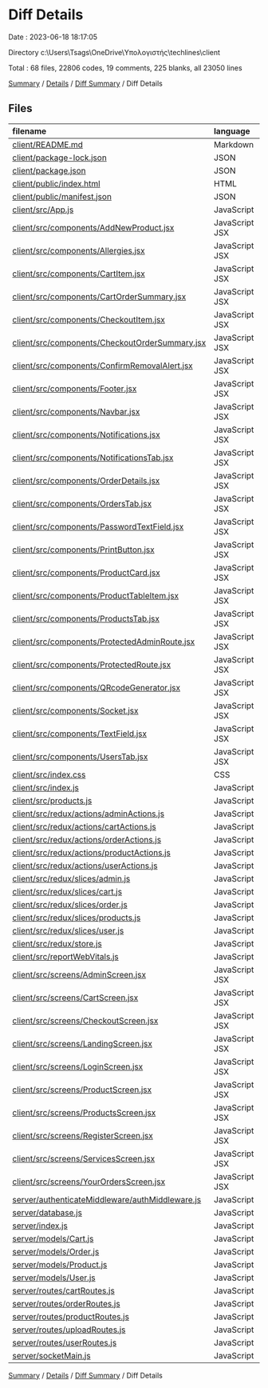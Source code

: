 # Diff Details

Date : 2023-06-18 18:17:05

Directory c:\\Users\\Tsags\\OneDrive\\Υπολογιστής\\techlines\\client

Total : 68 files,  22806 codes, 19 comments, 225 blanks, all 23050 lines

[Summary](results.md) / [Details](details.md) / [Diff Summary](diff.md) / Diff Details

## Files
| filename | language | code | comment | blank | total |
| :--- | :--- | ---: | ---: | ---: | ---: |
| [client/README.md](/client/README.md) | Markdown | 38 | 0 | 33 | 71 |
| [client/package-lock.json](/client/package-lock.json) | JSON | 19,541 | 0 | 1 | 19,542 |
| [client/package.json](/client/package.json) | JSON | 58 | 0 | 1 | 59 |
| [client/public/index.html](/client/public/index.html) | HTML | 16 | 0 | 3 | 19 |
| [client/public/manifest.json](/client/public/manifest.json) | JSON | 15 | 0 | 1 | 16 |
| [client/src/App.js](/client/src/App.js) | JavaScript | 92 | 0 | 3 | 95 |
| [client/src/components/AddNewProduct.jsx](/client/src/components/AddNewProduct.jsx) | JavaScript JSX | 183 | 1 | 10 | 194 |
| [client/src/components/Allergies.jsx](/client/src/components/Allergies.jsx) | JavaScript JSX | 68 | 0 | 7 | 75 |
| [client/src/components/CartItem.jsx](/client/src/components/CartItem.jsx) | JavaScript JSX | 55 | 0 | 3 | 58 |
| [client/src/components/CartOrderSummary.jsx](/client/src/components/CartOrderSummary.jsx) | JavaScript JSX | 43 | 0 | 4 | 47 |
| [client/src/components/CheckoutItem.jsx](/client/src/components/CheckoutItem.jsx) | JavaScript JSX | 34 | 14 | 3 | 51 |
| [client/src/components/CheckoutOrderSummary.jsx](/client/src/components/CheckoutOrderSummary.jsx) | JavaScript JSX | 92 | 0 | 7 | 99 |
| [client/src/components/ConfirmRemovalAlert.jsx](/client/src/components/ConfirmRemovalAlert.jsx) | JavaScript JSX | 38 | 0 | 5 | 43 |
| [client/src/components/Footer.jsx](/client/src/components/Footer.jsx) | JavaScript JSX | 48 | 0 | 2 | 50 |
| [client/src/components/Navbar.jsx](/client/src/components/Navbar.jsx) | JavaScript JSX | 222 | 0 | 15 | 237 |
| [client/src/components/Notifications.jsx](/client/src/components/Notifications.jsx) | JavaScript JSX | 121 | 0 | 11 | 132 |
| [client/src/components/NotificationsTab.jsx](/client/src/components/NotificationsTab.jsx) | JavaScript JSX | 4 | 0 | 2 | 6 |
| [client/src/components/OrderDetails.jsx](/client/src/components/OrderDetails.jsx) | JavaScript JSX | 152 | 0 | 7 | 159 |
| [client/src/components/OrdersTab.jsx](/client/src/components/OrdersTab.jsx) | JavaScript JSX | 85 | 0 | 7 | 92 |
| [client/src/components/PasswordTextField.jsx](/client/src/components/PasswordTextField.jsx) | JavaScript JSX | 25 | 0 | 2 | 27 |
| [client/src/components/PrintButton.jsx](/client/src/components/PrintButton.jsx) | JavaScript JSX | 7 | 0 | 3 | 10 |
| [client/src/components/ProductCard.jsx](/client/src/components/ProductCard.jsx) | JavaScript JSX | 110 | 5 | 6 | 121 |
| [client/src/components/ProductTableItem.jsx](/client/src/components/ProductTableItem.jsx) | JavaScript JSX | 166 | 0 | 7 | 173 |
| [client/src/components/ProductsTab.jsx](/client/src/components/ProductsTab.jsx) | JavaScript JSX | 114 | 0 | 6 | 120 |
| [client/src/components/ProtectedAdminRoute.jsx](/client/src/components/ProtectedAdminRoute.jsx) | JavaScript JSX | 7 | 0 | 3 | 10 |
| [client/src/components/ProtectedRoute.jsx](/client/src/components/ProtectedRoute.jsx) | JavaScript JSX | 7 | 0 | 3 | 10 |
| [client/src/components/QRcodeGenerator.jsx](/client/src/components/QRcodeGenerator.jsx) | JavaScript JSX | 27 | 0 | 5 | 32 |
| [client/src/components/Socket.jsx](/client/src/components/Socket.jsx) | JavaScript JSX | 49 | 1 | 13 | 63 |
| [client/src/components/TextField.jsx](/client/src/components/TextField.jsx) | JavaScript JSX | 14 | 0 | 2 | 16 |
| [client/src/components/UsersTab.jsx](/client/src/components/UsersTab.jsx) | JavaScript JSX | 156 | 1 | 6 | 163 |
| [client/src/index.css](/client/src/index.css) | CSS | 12 | 0 | 2 | 14 |
| [client/src/index.js](/client/src/index.js) | JavaScript | 14 | 0 | 3 | 17 |
| [client/src/products.js](/client/src/products.js) | JavaScript | 137 | 0 | 5 | 142 |
| [client/src/redux/actions/adminActions.js](/client/src/redux/actions/adminActions.js) | JavaScript | 233 | 1 | 26 | 260 |
| [client/src/redux/actions/cartActions.js](/client/src/redux/actions/cartActions.js) | JavaScript | 161 | 0 | 12 | 173 |
| [client/src/redux/actions/orderActions.js](/client/src/redux/actions/orderActions.js) | JavaScript | 43 | 0 | 5 | 48 |
| [client/src/redux/actions/productActions.js](/client/src/redux/actions/productActions.js) | JavaScript | 39 | 0 | 4 | 43 |
| [client/src/redux/actions/userActions.js](/client/src/redux/actions/userActions.js) | JavaScript | 79 | 0 | 9 | 88 |
| [client/src/redux/slices/admin.js](/client/src/redux/slices/admin.js) | JavaScript | 109 | 0 | 5 | 114 |
| [client/src/redux/slices/cart.js](/client/src/redux/slices/cart.js) | JavaScript | 78 | 0 | 6 | 84 |
| [client/src/redux/slices/order.js](/client/src/redux/slices/order.js) | JavaScript | 44 | 0 | 6 | 50 |
| [client/src/redux/slices/products.js](/client/src/redux/slices/products.js) | JavaScript | 43 | 0 | 4 | 47 |
| [client/src/redux/slices/user.js](/client/src/redux/slices/user.js) | JavaScript | 40 | 0 | 4 | 44 |
| [client/src/redux/store.js](/client/src/redux/store.js) | JavaScript | 16 | 0 | 3 | 19 |
| [client/src/reportWebVitals.js](/client/src/reportWebVitals.js) | JavaScript | 12 | 0 | 2 | 14 |
| [client/src/screens/AdminScreen.jsx](/client/src/screens/AdminScreen.jsx) | JavaScript JSX | 54 | 1 | 7 | 62 |
| [client/src/screens/CartScreen.jsx](/client/src/screens/CartScreen.jsx) | JavaScript JSX | 87 | 0 | 6 | 93 |
| [client/src/screens/CheckoutScreen.jsx](/client/src/screens/CheckoutScreen.jsx) | JavaScript JSX | 32 | 1 | 4 | 37 |
| [client/src/screens/LandingScreen.jsx](/client/src/screens/LandingScreen.jsx) | JavaScript JSX | 79 | 0 | 3 | 82 |
| [client/src/screens/LoginScreen.jsx](/client/src/screens/LoginScreen.jsx) | JavaScript JSX | 98 | 2 | 9 | 109 |
| [client/src/screens/ProductScreen.jsx](/client/src/screens/ProductScreen.jsx) | JavaScript JSX | 113 | 3 | 7 | 123 |
| [client/src/screens/ProductsScreen.jsx](/client/src/screens/ProductsScreen.jsx) | JavaScript JSX | 87 | 0 | 7 | 94 |
| [client/src/screens/RegisterScreen.jsx](/client/src/screens/RegisterScreen.jsx) | JavaScript JSX | 94 | 1 | 7 | 102 |
| [client/src/screens/ServicesScreen.jsx](/client/src/screens/ServicesScreen.jsx) | JavaScript JSX | 27 | 0 | 5 | 32 |
| [client/src/screens/YourOrdersScreen.jsx](/client/src/screens/YourOrdersScreen.jsx) | JavaScript JSX | 98 | 0 | 5 | 103 |
| [server/authenticateMiddleware/authMiddleware.js](/server/authenticateMiddleware/authMiddleware.js) | JavaScript | -31 | 0 | -8 | -39 |
| [server/database.js](/server/database.js) | JavaScript | -15 | -1 | -5 | -21 |
| [server/index.js](/server/index.js) | JavaScript | -83 | -1 | -15 | -99 |
| [server/models/Cart.js](/server/models/Cart.js) | JavaScript | -43 | -1 | -6 | -50 |
| [server/models/Order.js](/server/models/Order.js) | JavaScript | -36 | 0 | -3 | -39 |
| [server/models/Product.js](/server/models/Product.js) | JavaScript | -41 | 0 | -4 | -45 |
| [server/models/User.js](/server/models/User.js) | JavaScript | -36 | 0 | -5 | -41 |
| [server/routes/cartRoutes.js](/server/routes/cartRoutes.js) | JavaScript | -92 | -6 | -25 | -123 |
| [server/routes/orderRoutes.js](/server/routes/orderRoutes.js) | JavaScript | -55 | -2 | -9 | -66 |
| [server/routes/productRoutes.js](/server/routes/productRoutes.js) | JavaScript | -73 | 0 | -9 | -82 |
| [server/routes/uploadRoutes.js](/server/routes/uploadRoutes.js) | JavaScript | -25 | 0 | -9 | -34 |
| [server/routes/userRoutes.js](/server/routes/userRoutes.js) | JavaScript | -80 | -1 | -13 | -94 |
| [server/socketMain.js](/server/socketMain.js) | JavaScript | 0 | 0 | -1 | -1 |

[Summary](results.md) / [Details](details.md) / [Diff Summary](diff.md) / Diff Details